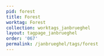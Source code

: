 ```yaml
---
pid: forest
title: Forest
worktag: Forest
collection: worktags_janbrueghel
layout: tagpage_janbrueghel
order: '067'
permalink: /janbrueghel/tags/forest
---
```

